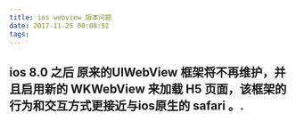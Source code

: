 ```yaml
---
title: ios webview 版本问题
date: 2017-11-25 00:08:52
tags:
---
```

## ios 8.0 之后 原来的UIWebView 框架将不再维护，并且启用新的 WKWebView 来加载 H5 页面，该框架的行为和交互方式更接近与ios原生的 safari 。.